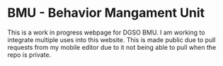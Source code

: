 # BMU - Behavior Mangament Unit

This is a work in progress webpage for DGSO BMU. I am working to integrate multiple uses into this website.
This is made public due to pull requests from my mobile editor due to it not being able to pull when the repo is private.

